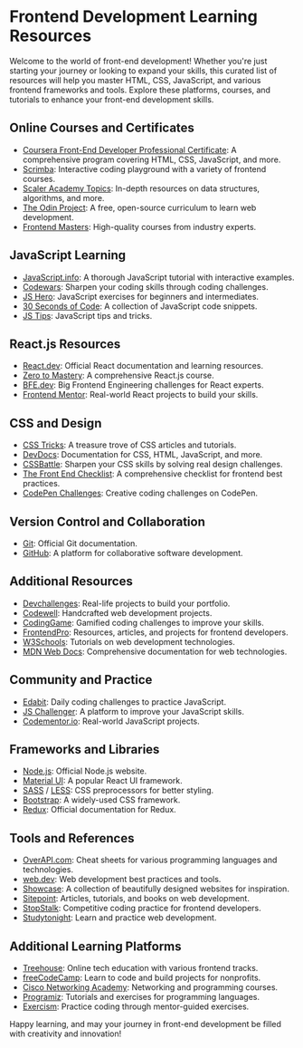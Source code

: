 # Frontend Development Learning Resources

Welcome to the world of front-end development! Whether you're just starting your journey or looking to expand your skills, this curated list of resources will help you master HTML, CSS, JavaScript, and various frontend frameworks and tools. Explore these platforms, courses, and tutorials to enhance your front-end development skills.

## Online Courses and Certificates
- [Coursera Front-End Developer Professional Certificate](https://www.coursera.org/professional-certificates/meta-front-end-developer): A comprehensive program covering HTML, CSS, JavaScript, and more.
- [Scrimba](https://scrimba.com/): Interactive coding playground with a variety of frontend courses.
- [Scaler Academy Topics](https://www.scaler.com/topics/): In-depth resources on data structures, algorithms, and more.
- [The Odin Project](https://www.theodinproject.com/paths): A free, open-source curriculum to learn web development.
- [Frontend Masters](https://frontendmasters.com/): High-quality courses from industry experts.

## JavaScript Learning
- [JavaScript.info](https://javascript.info/): A thorough JavaScript tutorial with interactive examples.
- [Codewars](https://www.codewars.com/join?language=javascript): Sharpen your coding skills through coding challenges.
- [JS Hero](https://www.jshero.net/en/success.html): JavaScript exercises for beginners and intermediates.
- [30 Seconds of Code](https://www.30secondsofcode.org/list/p/1/): A collection of JavaScript code snippets.
- [JS Tips](https://www.jstips.co/): JavaScript tips and tricks.

## React.js Resources
- [React.dev](https://react.dev/learn): Official React documentation and learning resources.
- [Zero to Mastery](https://zerotomastery.io/courses/): A comprehensive React.js course.
- [BFE.dev](https://bigfrontend.dev/): Big Frontend Engineering challenges for React experts.
- [Frontend Mentor](https://www.frontendmentor.io/challenges?difficulties=1,2&types=free,free-plus): Real-world React projects to build your skills.

## CSS and Design
- [CSS Tricks](https://css-tricks.com/archives/): A treasure trove of CSS articles and tutorials.
- [DevDocs](https://devdocs.io/): Documentation for CSS, HTML, JavaScript, and more.
- [CSSBattle](https://cssbattle.dev/): Sharpen your CSS skills by solving real design challenges.
- [The Front End Checklist](https://frontendchecklist.io/#section-html): A comprehensive checklist for frontend best practices.
- [CodePen Challenges](https://codepen.io/challenges): Creative coding challenges on CodePen.

## Version Control and Collaboration
- [Git](https://git-scm.com/): Official Git documentation.
- [GitHub](https://github.com/): A platform for collaborative software development.

## Additional Resources
- [Devchallenges](https://devchallenges.io/): Real-life projects to build your portfolio.
- [Codewell](https://www.codewell.cc/): Handcrafted web development projects.
- [CodingGame](https://www.codingame.com/start): Gamified coding challenges to improve your skills.
- [FrontendPro](https://www.frontendpro.dev/): Resources, articles, and projects for frontend developers.
- [W3Schools](https://www.w3schools.com/): Tutorials on web development technologies.
- [MDN Web Docs](https://developer.mozilla.org/en-US/): Comprehensive documentation for web technologies.

## Community and Practice
- [Edabit](https://edabit.com/challenges/javascript): Daily coding challenges to practice JavaScript.
- [JS Challenger](https://www.jschallenger.com/): A platform to improve your JavaScript skills.
- [Codementor.io](https://www.codementor.io/projects/javascript): Real-world JavaScript projects.

## Frameworks and Libraries
- [Node.js](https://nodejs.org/): Official Node.js website.
- [Material UI](https://material-ui.com/): A popular React UI framework.
- [SASS](https://sass-lang.com/) / [LESS](http://lesscss.org/): CSS preprocessors for better styling.
- [Bootstrap](https://getbootstrap.com/): A widely-used CSS framework.
- [Redux](https://redux.js.org/): Official documentation for Redux.

## Tools and References
- [OverAPI.com](https://overapi.com/): Cheat sheets for various programming languages and technologies.
- [web.dev](https://web.dev/): Web development best practices and tools.
- [Showcase](https://www.showwcase.com/): A collection of beautifully designed websites for inspiration.
- [Sitepoint](https://www.sitepoint.com/): Articles, tutorials, and books on web development.
- [StopStalk](https://www.stopstalk.com/contests): Competitive coding practice for frontend developers.
- [Studytonight](https://www.studytonight.com/login.php): Learn and practice web development.

## Additional Learning Platforms
- [Treehouse](https://teamtreehouse.com/): Online tech education with various frontend tracks.
- [freeCodeCamp](https://www.freecodecamp.org/): Learn to code and build projects for nonprofits.
- [Cisco Networking Academy](https://www.netacad.com/): Networking and programming courses.
- [Programiz](https://www.programiz.com/): Tutorials and exercises for programming languages.
- [Exercism](https://exercism.org/): Practice coding through mentor-guided exercises.

Happy learning, and may your journey in front-end development be filled with creativity and innovation!
